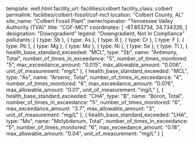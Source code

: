 template: well.html
facility_url: facilities/colbert
facility_class: colbert
permalink: facilities/colbert-fossil/cof-mc1
location: "Colbert County, AL"
site_name: "Colbert Fossil Plant"
owner/operator: "Tennessee Valley Authority (TVA)"
title: "COF-MC1"
coordinates: [
    -87.853734,
    34.734326,
]
designation: "Downgradient"
legend: "Downgradient, Not In Compliance"
pollutants: [
  {
    type: Sb
  },
  {
    type: As
  },
  {
    type: B
  },
  {
    type: Cr
  },
  {
    type: F
  },
  {
    type: Pb
  },
  {
    type: Mg
  },
  {
    type: Mo
  },
  {
    type: Ni
  },
  {
    type: Se
  },
  {
    type: Tl
  },
  {
    health_base_standard_exceeded: "MCL",
    type: "Sb",
    name: "Antimony, Total",
    number_of_times_in_exceedance: "5",
    number_of_times_monitored: "5",
    max_exceedance_amount: "0.015",
    max_allowable_amount: "0.006",
    unit_of_measurement: "mg/L"
  },
  {
    health_base_standard_exceeded: "MCL",
    type: "As",
    name: "Arsenic, Total",
    number_of_times_in_exceedance: "4",
    number_of_times_monitored: "6",
    max_exceedance_amount: "0.076",
    max_allowable_amount: "0.01",
    unit_of_measurement: "mg/L"
  },
  {
    health_base_standard_exceeded: "CHA",
    type: "B",
    name: "Boron, Total",
    number_of_times_in_exceedance: "5",
    number_of_times_monitored: "6",
    max_exceedance_amount: "3.7",
    max_allowable_amount: "3",
    unit_of_measurement: "mg/L"
  },
  {
    health_base_standard_exceeded: "LHA",
    type: "Mo",
    name: "Molybdenum, Total",
    number_of_times_in_exceedance: "5",
    number_of_times_monitored: "6",
    max_exceedance_amount: "0.18",
    max_allowable_amount: "0.04",
    unit_of_measurement: "mg/L"
  }
]
    